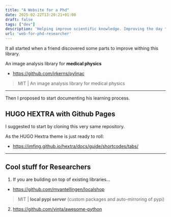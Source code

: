 ```yaml
---
title: "A Website for a Phd"
date: 2025-02-22T13:20:21+01:00
draft: false
tags: ["dev"]
description: 'Helping improve scientific knowledge. Improving the day to day of a researcher.'
url: 'web-for-phd-researcher'
---
```


It all started when a friend discovered some parts to improve withing this library.

An image analysis library for **medical physics**

* https://github.com/jrkerns/pylinac

> MIT | An image analysis library for medical physics

---

Then I proposed to start documenting his learning process.

## HUGO HEXTRA with Github Pages

I suggested to start by cloning this very same repository.


As the HUGO Hextra theme is just ready to roll:

* https://imfing.github.io/hextra/docs/guide/shortcodes/tabs/


---

## Cool stuff for Researchers

1. If you are building on top of existing libraries...

* https://github.com/mvantellingen/localshop

> MIT | **local pypi server** (custom packages and auto-mirroring of pypi)

2. https://github.com/vinta/awesome-python